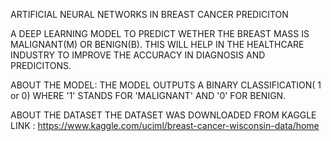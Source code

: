 ARTIFICIAL NEURAL NETWORKS IN BREAST CANCER PREDICITON

A DEEP LEARNING MODEL TO PREDICT WETHER THE BREAST MASS IS MALIGNANT(M) OR BENIGN(B).
THIS WILL HELP IN THE HEALTHCARE INDUSTRY TO IMPROVE THE ACCURACY IN DIAGNOSIS AND PREDICITONS.

ABOUT THE MODEL:
THE MODEL OUTPUTS A BINARY CLASSIFICATION( 1 or 0) WHERE  '1' STANDS FOR 'MALIGNANT' AND '0' FOR BENIGN.


ABOUT THE DATASET
THE DATASET WAS DOWNLOADED FROM KAGGLE
LINK : https://www.kaggle.com/uciml/breast-cancer-wisconsin-data/home




